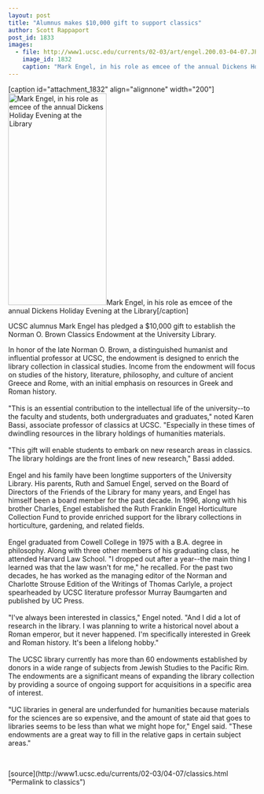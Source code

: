 ```yaml
---
layout: post
title: "Alumnus makes $10,000 gift to support classics"
author: Scott Rappaport
post_id: 1833
images:
  - file: http://www1.ucsc.edu/currents/02-03/art/engel.200.03-04-07.JPG
    image_id: 1832
    caption: "Mark Engel, in his role as emcee of the annual Dickens Holiday Evening at the Library"
---
```


[caption id="attachment_1832" align="alignnone" width="200"]<a href="http://localhost/mysite/wp-content/uploads/2003/04/engel.200.03-04-07.JPG"><img class="size-full wp-image-1832" src="http://localhost/mysite/wp-content/uploads/2003/04/engel.200.03-04-07.JPG" alt="Mark Engel, in his role as emcee of the annual Dickens Holiday Evening at the Library" width="200" height="430" /></a>Mark Engel, in his role as emcee of the annual Dickens Holiday Evening at the Library[/caption]
<p>
  UCSC alumnus Mark Engel has pledged a $10,000 gift to establish the Norman O. Brown Classics Endowment at the University Library.
</p>
<p>
  In honor of the late Norman O. Brown, a distinguished humanist and influential professor at UCSC, the endowment is designed to enrich the library collection in classical studies. Income from the endowment will focus on studies of the history, literature, philosophy, and culture of ancient Greece and Rome, with an initial emphasis on resources in Greek and Roman history.<br>
  <br>
  "This is an essential contribution to the intellectual life of the university--to the faculty and students, both undergraduates and graduates," noted Karen Bassi, associate professor of classics at UCSC. "Especially in these times of dwindling resources in the library holdings of humanities materials.<br>
  <br>
  "This gift will enable students to embark on new research areas in classics. The library holdings are the front lines of new research," Bassi added.<br>
  <br>
  Engel and his family have been longtime supporters of the University Library. His parents, Ruth and Samuel Engel, served on the Board of Directors of the Friends of the Library for many years, and Engel has himself been a board member for the past decade. In 1996, along with his brother Charles, Engel established the Ruth Franklin Engel Horticulture Collection Fund to provide enriched support for the library collections in horticulture, gardening, and related fields.<br>
  <br>
  Engel graduated from Cowell College in 1975 with a B.A. degree in philosophy. Along with three other members of his graduating class, he attended Harvard Law School. "I dropped out after a year--the main thing I learned was that the law wasn't for me," he recalled. For the past two decades, he has worked as the managing editor of the Norman and Charlotte Strouse Edition of the Writings of Thomas Carlyle, a project spearheaded by UCSC literature professor Murray Baumgarten and published by UC Press.<br>
  <br>
  "I've always been interested in classics," Engel noted. "And I did a lot of research in the library. I was planning to write a historical novel about a Roman emperor, but it never happened. I'm specifically interested in Greek and Roman history. It's been a lifelong hobby."<br>
  <br>
  The UCSC library currently has more than 60 endowments established by donors in a wide range of subjects from Jewish Studies to the Pacific Rim. The endowments are a significant means of expanding the library collection by providing a source of ongoing support for acquisitions in a specific area of interest.<br>
  <br>
  "UC libraries in general are underfunded for humanities because materials for the sciences are so expensive, and the amount of state aid that goes to libraries seems to be less than what we might hope for," Engel said. "These endowments are a great way to fill in the relative gaps in certain subject areas."<br>
</p>
<p>
  <br>

</p>
<p>

</p>
[source](http://www1.ucsc.edu/currents/02-03/04-07/classics.html "Permalink to classics")
